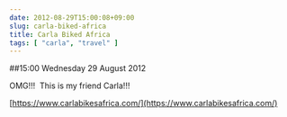 ```yaml
---
date: 2012-08-29T15:00:08+09:00
slug: carla-biked-africa
title: Carla Biked Africa
tags: [ "carla", "travel" ]
---
```


##15:00 Wednesday 29 August 2012

OMG!!!  This is my friend Carla!!!

[https://www.carlabikesafrica.com/](https://www.carlabikesafrica.com/)
